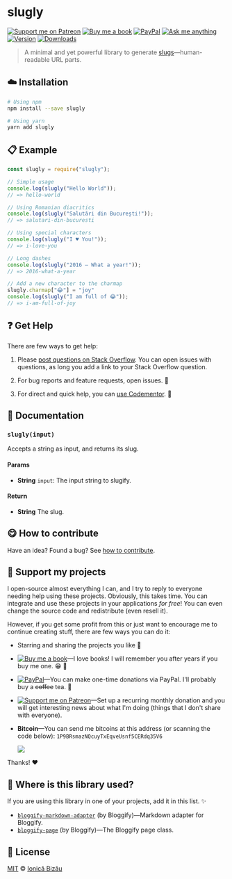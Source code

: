 <!-- Please do not edit this file. Edit the `blah` field in the `package.json` instead. If in doubt, open an issue. -->


# slugly

 [![Support me on Patreon][badge_patreon]][patreon] [![Buy me a book][badge_amazon]][amazon] [![PayPal][badge_paypal_donate]][paypal-donations] [![Ask me anything](https://img.shields.io/badge/ask%20me-anything-1abc9c.svg)](https://github.com/IonicaBizau/ama) [![Version](https://img.shields.io/npm/v/slugly.svg)](https://www.npmjs.com/package/slugly) [![Downloads](https://img.shields.io/npm/dt/slugly.svg)](https://www.npmjs.com/package/slugly)

> A minimal and yet powerful library to generate [slugs](https://en.wikipedia.org/wiki/Clean_URL#Slug)—human-readable URL parts.

## :cloud: Installation

```sh
# Using npm
npm install --save slugly

# Using yarn
yarn add slugly
```


## :clipboard: Example



```js
const slugly = require("slugly");

// Simple usage
console.log(slugly("Hello World"));
// => hello-world

// Using Romanian diacritics
console.log(slugly("Salutări din București!"));
// => salutari-din-bucuresti

// Using special characters
console.log(slugly("I ♥ You!"));
// => i-love-you

// Long dashes
console.log(slugly("2016 — What a year!"));
// => 2016-what-a-year

// Add a new character to the charmap
slugly.charmap["😂"] = "joy"
console.log(slugly("I am full of 😂"));
// => i-am-full-of-joy
```



## :question: Get Help

There are few ways to get help:

 1. Please [post questions on Stack Overflow](https://stackoverflow.com/questions/ask). You can open issues with questions, as long you add a link to your Stack Overflow question.
 2. For bug reports and feature requests, open issues. :bug:

 3. For direct and quick help, you can [use Codementor](https://www.codementor.io/johnnyb). :rocket:



## :memo: Documentation


### `slugly(input)`
Accepts a string as input, and returns its slug.

#### Params

- **String** `input`: The input string to slugify.

#### Return
- **String** The slug.



## :yum: How to contribute
Have an idea? Found a bug? See [how to contribute][contributing].


## :sparkling_heart: Support my projects

I open-source almost everything I can, and I try to reply to everyone needing help using these projects. Obviously,
this takes time. You can integrate and use these projects in your applications *for free*! You can even change the source code and redistribute (even resell it).

However, if you get some profit from this or just want to encourage me to continue creating stuff, there are few ways you can do it:

 - Starring and sharing the projects you like :rocket:
 - [![Buy me a book][badge_amazon]][amazon]—I love books! I will remember you after years if you buy me one. :grin: :book:
 - [![PayPal][badge_paypal]][paypal-donations]—You can make one-time donations via PayPal. I'll probably buy a ~~coffee~~ tea. :tea:
 - [![Support me on Patreon][badge_patreon]][patreon]—Set up a recurring monthly donation and you will get interesting news about what I'm doing (things that I don't share with everyone).
 - **Bitcoin**—You can send me bitcoins at this address (or scanning the code below): `1P9BRsmazNQcuyTxEqveUsnf5CERdq35V6`

    ![](https://i.imgur.com/z6OQI95.png)

Thanks! :heart:


## :dizzy: Where is this library used?
If you are using this library in one of your projects, add it in this list. :sparkles:


 - [`bloggify-markdown-adapter`](https://github.com/Bloggify/markdown-adapter#readme) (by Bloggify)—Markdown adapter for Bloggify.
 - [`bloggify-page`](https://github.com/Bloggify/bloggify-page#readme) (by Bloggify)—The Bloggify page class.

## :scroll: License

[MIT][license] © [Ionică Bizău][website]

[badge_patreon]: http://ionicabizau.github.io/badges/patreon.svg
[badge_amazon]: http://ionicabizau.github.io/badges/amazon.svg
[badge_paypal]: http://ionicabizau.github.io/badges/paypal.svg
[badge_paypal_donate]: http://ionicabizau.github.io/badges/paypal_donate.svg
[patreon]: https://www.patreon.com/ionicabizau
[amazon]: http://amzn.eu/hRo9sIZ
[paypal-donations]: https://www.paypal.com/cgi-bin/webscr?cmd=_s-xclick&hosted_button_id=RVXDDLKKLQRJW
[donate-now]: http://i.imgur.com/6cMbHOC.png

[license]: http://showalicense.com/?fullname=Ionic%C4%83%20Biz%C4%83u%20%3Cbizauionica%40gmail.com%3E%20(https%3A%2F%2Fionicabizau.net)&year=2018#license-mit
[website]: https://ionicabizau.net
[contributing]: /CONTRIBUTING.md
[docs]: /DOCUMENTATION.md

